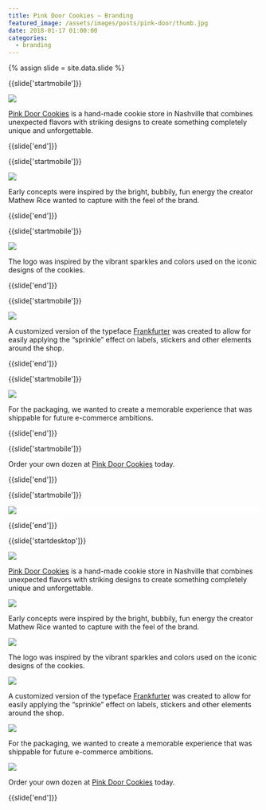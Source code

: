 ```yaml
---
title: Pink Door Cookies — Branding
featured_image: /assets/images/posts/pink-door/thumb.jpg
date: 2018-01-17 01:00:00
categories:
  - branding
---
```


{% assign slide = site.data.slide %}

{{slide['startmobile']}}

<div>
  <img
    class='full-height' 
    src='{{ site.url }}/assets/images/posts/pink-door/pinkdoor-mobile-1.png'
  />
</div>

<p class="bg"><a href="https://www.pinkdoorcookies.com/">Pink Door Cookies</a> is a hand-made cookie store in Nashville that combines unexpected flavors with striking designs to create something completely unique and unforgettable.</p>

{{slide['end']}}

{{slide['startmobile']}}

<div>
  <img
    class='full-height' 
    src='{{ site.url }}/assets/images/posts/pink-door/pinkdoor-mobile-2.png'
  />
</div>

<p class="bg-dark">Early concepts were inspired by the bright, bubbily, fun energy the creator Mathew Rice wanted to capture with the feel of the brand.</p>

{{slide['end']}}

{{slide['startmobile']}}

<div>
  <img
    class='full-height' 
    src='{{ site.url }}/assets/images/posts/pink-door/pinkdoor-mobile-3.png'
  />
</div>

<p class="bg-dark">The logo was inspired by the vibrant sparkles and colors used on the iconic designs of the cookies.</p>

{{slide['end']}}

{{slide['startmobile']}}

<div>
  <img
    class='full-height' 
    src='{{ site.url }}/assets/images/posts/pink-door/pinkdoor-mobile-4.png'
  />
</div>

<p class="bg">A customized version of the typeface <a href="https://www.myfonts.com/fonts/itc/frankfurter/">Frankfurter</a> was created to allow for easily applying the “sprinkle” effect on labels, stickers and other elements around the shop.</p>

{{slide['end']}}

{{slide['startmobile']}}

<div>
  <img
    class='full-height' 
    src='{{ site.url }}/assets/images/posts/pink-door/pinkdoor-mobile-5.png'
  />
</div>

<p class="bg-dark">For the packaging, we wanted to create a memorable experience that was shippable for future e-commerce ambitions. </p>

{{slide['end']}}

{{slide['startmobile']}}

<p>Order your own dozen at <a href="https://www.pinkdoorcookies.com/">Pink Door Cookies</a> today.</p>

{{slide['end']}}

{{slide['startmobile']}}

<div style="background: white">
  <img
    class='full-height' 
    src='{{ site.url }}/assets/images/posts/pink-door/pinkdoor-mobile-6.png'
  />
</div>

{{slide['end']}}


{{slide['startdesktop']}}

<div>
  <img
    class='full-width' 
    src='{{ site.url }}/assets/images/posts/pink-door/pinkdoor-1.jpg'
  />
</div>

<p class="bg"><a href="https://www.pinkdoorcookies.com/">Pink Door Cookies</a> is a hand-made cookie store in Nashville that combines unexpected flavors with striking designs to create something completely unique and unforgettable.</p>

<div>
  <img
    src='{{ site.url }}/assets/images/posts/pink-door/pinkdoor-grid-1.png'
  />
</div>

<p class="bg-dark">Early concepts were inspired by the bright, bubbily, fun energy the creator Mathew Rice wanted to capture with the feel of the brand.</p>

<div>
  <img
    src='{{ site.url }}/assets/images/posts/pink-door/pinkdoor-grid-2.png'
  />
</div>

<p class="bg-dark">The logo was inspired by the vibrant sparkles and colors used on the iconic designs of the cookies.</p>

<div>
  <img
    src='{{ site.url }}/assets/images/posts/pink-door/pinkdoor-grid-3.png'
  />
</div>

<p class="bg">A customized version of the typeface <a href="https://www.myfonts.com/fonts/itc/frankfurter/">Frankfurter</a> was created to allow for easily applying the “sprinkle” effect on labels, stickers and other elements around the shop.</p>

<div>
  <img
    src='{{ site.url }}/assets/images/posts/pink-door/pinkdoor-grid-4.png'
  />
</div>

<p class="bg-dark">For the packaging, we wanted to create a memorable experience that was shippable for future e-commerce ambitions. </p>

<div>
  <img
    src='{{ site.url }}/assets/images/posts/pink-door/pinkdoor-grid-5.png'
  />
</div>

<p class="bg-dark">Order your own dozen at <a href="https://www.pinkdoorcookies.com/">Pink Door Cookies</a> today.</p>

{{slide['end']}}
